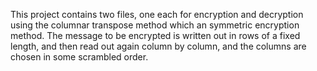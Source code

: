 This project contains two files, one each for encryption and decryption using the columnar transpose method which an symmetric encryption method. The  message to be encrypted is written out in rows of a fixed length, and then read out again column by column, and the columns are chosen in some scrambled order.  
